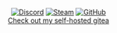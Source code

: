 <div align="center">

  <a href="https://discord.com/users/238831660550848513">![Discord](https://img.shields.io/badge/discord-%235865f2.svg?style=for-the-badge&logo=discord&logoColor=white)</a>
  <a href="https://steamcommunity.com/id/realoksi">![Steam](https://img.shields.io/badge/steam-%23171a21.svg?style=for-the-badge&logo=steam&logoColor=white)</a>
  <a href="https://github.com/realoksi">![GitHub](https://img.shields.io/badge/github-%23161b22.svg?style=for-the-badge&logo=github&logoColor=white)</a></br>
  <a href="https://git.dhcpd.jp/realoksi">Check out my self-hosted gitea</a>
</div>
